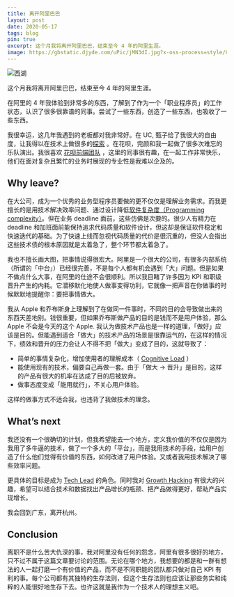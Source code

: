 ```yaml
---
title: 离开阿里巴巴
layout: post
date: 2020-05-17
tags: blog
pin: true
excerpt: 这个月我将离开阿里巴巴，结束至今 4 年的阿里生涯。
image: https://gbstatic.djyde.com/uPic/jMN3dI.jpg?x-oss-process=style/80
---
```


![西湖](https://gbstatic.djyde.com/uPic/jMN3dI.jpg?x-oss-process=style/80)

这个月我将离开阿里巴巴，结束至今 4 年的阿里生涯。

在阿里的 4 年我体验到非常多的东西，了解到了作为一个「职业程序员」的工作状态，认识了很多很靠谱的同事。尝试了一些东西，创造了一些东西，也吸收了一些东西。

我很幸运，这几年我遇到的老板都对我非常好。在 UC, 甄子给了我很大的自由度，让我得以在技术上做很多的[探索](https://lutaonan.com/blog/what-i-have-done-at-UC) 。在花呗，完颜和我一起做了很多次难忘的乐队演出。我很喜欢 [花呗前端团队](https://richlab.design/team/) ，这里的同事很有趣，在一起工作非常快乐，他们在面对复杂且繁忙的业务时展现的专业性是我难以企及的。

## Why leave?

在大公司，成为一个优秀的业务型程序员要做的更不仅仅是理解业务需求。而我更擅长的是用技术解决效率问题、通过设计降低[软件复杂度（Programming complexity）](https://www.wikiwand.com/en/Programming_complexity)。但在业务 deadline 面前，这些仿佛是次要的。很少人有精力在 deadline 和加班面前能保持追求代码质量和软件设计，但这却是保证软件稳定和快速迭代的基础。为了快速上线而忽视代码质量的代价是很沉重的，但没人会指出这些技术债的根本原因就是太着急了，整个环节都太着急了。

我也不擅长画大图，把事情说得很宏大。阿里是一个很大的公司，有很多内部系统（所谓的「中台」）已经很完善，不是每个人都有机会遇到「大」问题。但是如果不做点什么大事，在阿里的仕途不会很顺利。所以我目睹了许多因为 KPI 和职级晋升产生的内耗。它潜移默化地使人做事变得功利，它就像一把声音在你做事的时候默默地提醒你：要把事情做大。

我从 Apple 和乔布斯身上理解到了在做同一件事时，不同的目的会导致做出来的东西天差地别。钱很重要，但如果乔布斯做产品的目的是钱而不是用户体验，那么 Apple 不会是今天的这个 Apple. 我认为做技术产品也是一样的道理，「做好」应该是目的。但能遇到适合「做大」的技术产品的场景是很靠运气的，在这样的情况下，绩效和晋升的压力会让人不得不把「做大」变成了目的，这就导致了：

- 简单的事情复杂化，增加使用者的理解成本（ [Cognitive Load](https://www.wikiwand.com/en/Cognitive_load) ）
- 能使用现有的技术，偏要自己再做一套。由于「做大 -> 晋升」是目的，这样的产品有很大的机率在达成了目的后被放弃。
- 做事态度变成「能用就行」，不关心用户体验。

这样的做事方式不适合我，也违背了我做技术的理念。

## What’s next

我还没有一个很确切的计划，但我希望能去一个地方，定义我价值的不仅仅是因为我用了多牛逼的技术，做了一个多大的「平台」，而是我用技术的手段，给用户创造了什么他们觉得有价值的东西，如何改进了用户体验。又或者我用技术解决了哪些效率问题。

更具体的目标是成为 [Tech Lead](https://www.phodal.com/blog/path-to-tech-lead/) 的角色。同时我对 [Growth Hacking](https://book.douban.com/subject/27593848/) 有很大的兴趣，希望可以结合技术和数据找出产品增长的瓶颈、把产品做得更好，帮助产品实现增长。

我会回到广东，离开杭州。

## Conclusion

离职不是什么苦大仇深的事，我对阿里没有任何的怨念，阿里有很多很好的地方，只不过不属于这篇文章要讨论的范围。无论在哪个地方，我想要的都是和一群有想法的人一起打磨一个有价值的产品，而不是不同职能的团队都只做对自己 KPI 有利的事。每个公司都有其独特的生存法则，但这个生存法则也应该让那些务实和纯粹的人能很好地生存下去。也许这就是我作为一个技术人的理想主义吧。
